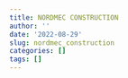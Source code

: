 ```yaml
---
title: NORDMEC CONSTRUCTION
author: ''
date: '2022-08-29'
slug: nordmec_construction
categories: []
tags: []
---
```

